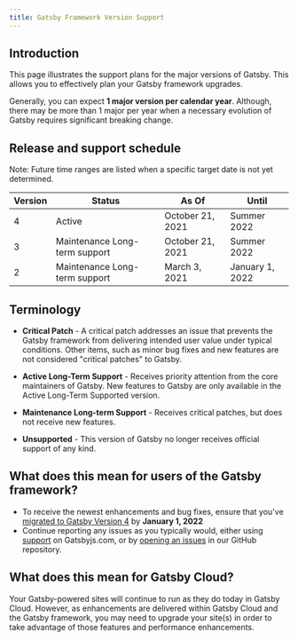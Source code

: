 ```yaml
---
title: Gatsby Framework Version Support
---
```


## Introduction

This page illustrates the support plans for the major versions of Gatsby. This allows you to effectively plan your Gatsby framework upgrades.

Generally, you can expect **1 major version per calendar year**. Although, there may be more than 1 major per year when a necessary evolution of Gatsby requires significant breaking change.

## Release and support schedule

Note: Future time ranges are listed when a specific target date is not yet determined.

| Version | Status                        | As Of            | Until           |
| ------- | ----------------------------- | ---------------- | --------------- |
| 4       | Active                        | October 21, 2021 | Summer 2022     |
| 3       | Maintenance Long-term support | October 21, 2021 | Summer 2022     |
| 2       | Maintenance Long-term support | March 3, 2021    | January 1, 2022 |

## Terminology

- **Critical Patch** - A critical patch addresses an issue that prevents the Gatsby framework from delivering intended user value under typical conditions. Other items, such as minor bug fixes and new features are not considered "critical patches" to Gatsby.

- **Active Long-Term Support** - Receives priority attention from the core maintainers of Gatsby. New features to Gatsby are only available in the Active Long-Term Supported version.

- **Maintenance Long-term Support** - Receives critical patches, but does not receive new features.

- **Unsupported** - This version of Gatsby no longer receives official support of any kind.

## What does this mean for users of the Gatsby framework?

- To receive the newest enhancements and bug fixes, ensure that you've [migrated to Gatsby Version 4](/docs/reference/release-notes/migrating-from-v3-to-v4/) by **January 1, 2022**
- Continue reporting any issues as you typically would, either using [support](https://www.gatsbyjs.com/support/) on Gatsbyjs.com, or by [opening an issues](https://github.com/gatsbyjs/gatsby/issues/new/choose) in our GitHub repository.

## What does this mean for Gatsby Cloud?

Your Gatsby-powered sites will continue to run as they do today in Gatsby Cloud. However, as enhancements are delivered within Gatsby Cloud and the Gatsby framework, you may need to upgrade your site(s) in order to take advantage of those features and performance enhancements.
